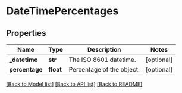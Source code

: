 # DateTimePercentages

## Properties
Name | Type | Description | Notes
------------ | ------------- | ------------- | -------------
**_datetime** | **str** | The ISO 8601 datetime. | [optional] 
**percentage** | **float** | Percentage of the object. | [optional] 

[[Back to Model list]](../README.md#documentation-for-models) [[Back to API list]](../README.md#documentation-for-api-endpoints) [[Back to README]](../README.md)


